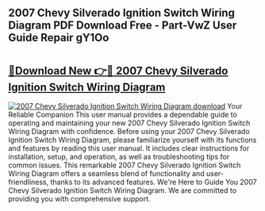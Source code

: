 ## 2007 Chevy Silverado Ignition Switch Wiring Diagram PDF Download Free - Part-VwZ User Guide Repair gY1Oo

# <h2><a href="http://dfighz7.blite.top/?on=2007+Chevy+Silverado+Ignition+Switch+Wiring+Diagram">🔗Download New 👉🔴 2007 Chevy Silverado Ignition Switch Wiring Diagram</a></h2>

[![2007 Chevy Silverado Ignition Switch Wiring Diagram download](https://i.imgur.com/lujVjoI.png)](http://dfighz7.blite.top/?on=2007+Chevy+Silverado+Ignition+Switch+Wiring+Diagram)
Your Reliable Companion This user manual provides a dependable guide to operating and maintaining your new 2007 Chevy Silverado Ignition Switch Wiring Diagram with confidence. Before using your 2007 Chevy Silverado Ignition Switch Wiring Diagram, please familiarize yourself with its functions and features by reading this user manual. It includes clear instructions for installation, setup, and operation, as well as troubleshooting tips for common issues. This remarkable 2007 Chevy Silverado Ignition Switch Wiring Diagram offers a seamless blend of functionality and user-friendliness, thanks to its advanced features. We're Here to Guide You 2007 Chevy Silverado Ignition Switch Wiring Diagram. We are committed to providing you with comprehensive support.

